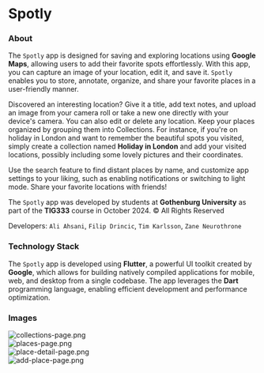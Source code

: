 # Spotly

### About

The `Spotly` app is designed for saving and exploring locations using **Google Maps**, allowing
users to add their favorite spots effortlessly. With this app, you can capture an image of your
location, edit it, and save it. `Spotly` enables you to store, annotate, organize, and share your
favorite places in a user-friendly manner.

Discovered an interesting location? Give it a title, add text notes, and upload an image from your
camera roll or take a new one directly with your device's camera. You can also edit or delete any
location. Keep your places organized by grouping them into Collections. For instance, if you're on
holiday in London and want to remember the beautiful spots you visited, simply create a collection
named **Holiday in London** and add your visited locations, possibly including some lovely pictures
and their coordinates.

Use the search feature to find distant places by name, and customize app settings to your liking,
such as enabling notifications or switching to light mode. Share your favorite locations with
friends!

The `Spotly` app was developed by students at **Gothenburg University** as part of the **TIG333**
course in October 2024. © All Rights Reserved

Developers: `Ali Ahsani`, `Filip Drincic`, `Tim Karlsson`, `Zane Neurothrone`

### Technology Stack

The `Spotly` app is developed using **Flutter**, a powerful UI toolkit created by **Google**, which
allows for building natively compiled applications for mobile, web, and desktop from a single
codebase. The app leverages the **Dart** programming language, enabling efficient development and
performance optimization.

### Images

![collections-page.png](_assets/collections-page.png)<br/>
![places-page.png](_assets/places-page.png)<br/>
![place-detail-page.png](_assets/place-detail-page.png)<br/>
![add-place-page.png](_assets/add-place-page.png)



